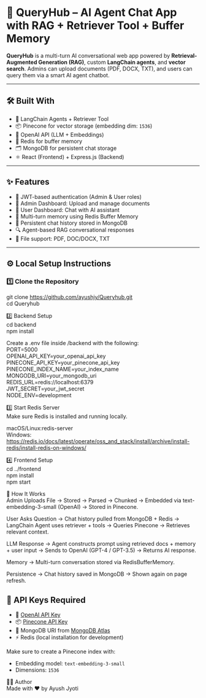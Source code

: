 # 🚀 QueryHub – AI Agent Chat App with RAG + Retriever Tool + Buffer Memory

**QueryHub** is a multi-turn AI conversational web app powered by **Retrieval-Augmented Generation (RAG)**, custom **LangChain agents**, and **vector search**. Admins can upload documents (PDF, DOCX, TXT), and users can query them via a smart AI agent chatbot.

---

## 🛠️ Built With

- 🧠 LangChain Agents + Retriever Tool  
- 📦 Pinecone for vector storage (embedding dim: `1536`)  
- 💬 OpenAI API (LLM + Embeddings)  
- 🧠 Redis for buffer memory  
- 🗂 MongoDB for persistent chat storage  
- ⚛️ React (Frontend) + Express.js (Backend)

---

## ✨ Features

- 🔐 JWT-based authentication (Admin & User roles)  
- 📁 Admin Dashboard: Upload and manage documents  
- 👤 User Dashboard: Chat with AI assistant  
- 🔄 Multi-turn memory using Redis Buffer Memory  
- 💾 Persistent chat history stored in MongoDB  
- 🔍 Agent-based RAG conversational responses  
- 📑 File support: PDF, DOC/DOCX, TXT

---

## ⚙️ Local Setup Instructions

### 1️⃣ Clone the Repository  

git clone https://github.com/ayushjy/Queryhub.git  
cd Queryhub

2️⃣ Backend Setup  
cd backend  
npm install  

Create a .env file inside /backend with the following:  
PORT=5000  
OPENAI_API_KEY=your_openai_api_key  
PINECONE_API_KEY=your_pinecone_api_key  
PINECONE_INDEX_NAME=your_index_name  
MONGODB_URI=your_mongodb_uri  
REDIS_URL=redis://localhost:6379  
JWT_SECRET=your_jwt_secret  
NODE_ENV=development  

3️⃣ Start Redis Server  
Make sure Redis is installed and running locally.

macOS/Linux:redis-server  
Windows: https://redis.io/docs/latest/operate/oss_and_stack/install/archive/install-redis/install-redis-on-windows/

4️⃣ Frontend Setup  
cd ../frontend  
npm install  
npm start  

🧠 How It Works  
Admin Uploads File
→ Stored → Parsed → Chunked → Embedded via text-embedding-3-small (OpenAI) → Stored in Pinecone.

User Asks Question
→ Chat history pulled from MongoDB + Redis
→ LangChain Agent uses retriever + tools
→ Queries Pinecone → Retrieves relevant context.

LLM Response
→ Agent constructs prompt using retrieved docs + memory + user input
→ Sends to OpenAI (GPT-4 / GPT-3.5)
→ Returns AI response.

Memory
→ Multi-turn conversation stored via RedisBufferMemory.

Persistence
→ Chat history saved in MongoDB
→ Shown again on page refresh.

## 🔐 API Keys Required

- 🔑 [OpenAI API Key](https://platform.openai.com/account/api-keys)
- 📦 [Pinecone API Key](https://app.pinecone.io/)
- 🍃 MongoDB URI from [MongoDB Atlas](https://www.mongodb.com/cloud/atlas)
- ⚡ Redis (local installation for development)

Make sure to create a Pinecone index with:
- Embedding model: `text-embedding-3-small`
- Dimensions: `1536`

🧑‍💻 Author  
Made with ❤️ by Ayush Jyoti
